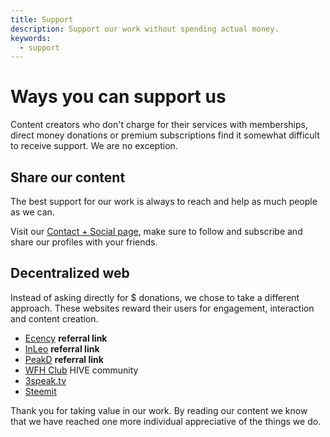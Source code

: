 ```yaml
---
title: Support
description: Support our work without spending actual money.
keywords:
  - support
---
```

# Ways you can support us
Content creators who don't charge for their services with memberships, direct money donations or premium subscriptions find it somewhat difficult to receive support. We are no exception.

## Share our content
The best support for our work is always to reach and help as much people as we can.

Visit our [Contact + Social page](/pages/contact-social/), make sure to follow and subscribe and share our profiles with your friends.

## Decentralized web
Instead of asking directly for $ donations, we chose to take a different approach. These websites reward their users for engagement, interaction and content creation.
- [Ecency](https://ecency.com/signup?referral=techyvas) **referral link**
- [InLeo](https://inleo.io/signup?referral=techyvas) **referral link**
- [PeakD](https://peakd.com/register?ref=techyvas) **referral link**
- [WFH Club](https://inleo.io/communities/hive-10701) HIVE community
- [3speak.tv](https://3speak.tv/user/techyvas)
- [Steemit](https://steemit.com/@techyvas/posts)

Thank you for taking value in our work. By reading our content we know that we have reached one more individual appreciative of the things we do.